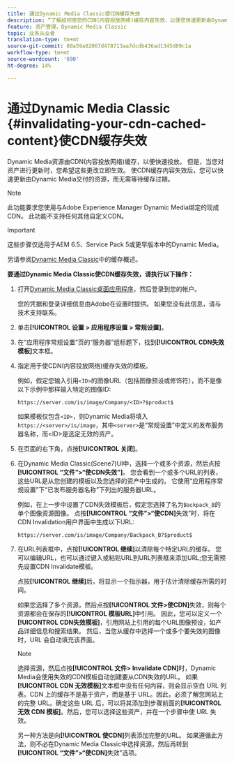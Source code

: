 ```yaml
---
title: 通过Dynamic Media Classic使CDN缓存失效
description: “了解如何使您的CDN(内容投放网络)缓存内容失效，以便您快速更新由Dynamic Media交付的资源，而不是等待缓存过期。”
feature: 资产管理，Dynamic Media Classic
topic: 业务从业者
translation-type: tm+mt
source-git-commit: 80a59a02067d478713aa7dcdb436ad1345d89c1a
workflow-type: tm+mt
source-wordcount: '690'
ht-degree: 14%

---
```



# 通过Dynamic Media Classic {#invalidating-your-cdn-cached-content}使CDN缓存失效

Dynamic Media资源由CDN(内容投放网络)缓存，以便快速投放。 但是，当您对资产进行更新时，您希望这些更改立即生效。 使CDN缓存内容失效后，您可以快速更新由Dynamic Media交付的资源，而无需等待缓存过期。

>[!NOTE]
>
>此功能要求您使用与Adobe Experience Manager Dynamic Media绑定的现成CDN。 此功能不支持任何其他自定义CDN。

>[!IMPORTANT]
>
>这些步骤仅适用于AEM 6.5、Service Pack 5或更早版本中的Dynamic Media。<!-- If you are using Dynamic Media in AEM as a Cloud Service, [use the new steps found here](/help/assets/invalidate-cdn-cache-dynamic-media.md). -->

另请参阅[Dynamic Media Classic](https://helpx.adobe.com/experience-manager/scene7/kb/base/caching-questions/scene7-caching-overview.html)中的缓存概述。

**要通过Dynamic Media Classic使CDN缓存失效，请执行以下操作：**

1. 打开[Dynamic Media Classic桌面应用程序](https://experienceleague.adobe.com/docs/dynamic-media-classic/using/getting-started/signing-out.html#getting-started)，然后登录到您的帐户。

   您的凭据和登录详细信息由Adobe在设置时提供。 如果您没有此信息，请与技术支持联系。

1. 单击&#x200B;**[!UICONTROL 设置 > 应用程序设置 > 常规设置]**。
1. 在“应用程序常规设置”页的“服务器”组标题下，找到&#x200B;**[!UICONTROL CDN失效模板]**&#x200B;文本框。

1. 指定用于使CDN(内容投放网络)缓存失效的模板。

   例如，假定您输入引用`<ID>`的图像URL（包括图像预设或修饰符），而不是像以下示例中那样输入特定的图像ID:

   `https://server.com/is/image/Company/<ID>?$product$`

   如果模板仅包含`<ID>`，则Dynamic Media将填入`https://<server>/is/image`，其中`<server>`是“常规设置”中定义的发布服务器名称，而&lt;ID>是选定无效的资产。

1. 在页面的右下角，点按&#x200B;**[!UICONTROL 关闭]**。
1. 在Dynamic Media Classic(Scene7)UI中，选择一个或多个资源，然后点按&#x200B;**[!UICONTROL “文件”>“使CDN失效”]**。 您会看到一个或多个URL的列表，这些URL是从您创建的模板以及您选择的资产中生成的。 它使用“应用程序常规设置”下“已发布服务器名称”下列出的服务器URL。

   例如，在上一步中设置了CDN失效模板后，假定您选择了名为`Backpack_B`的单个图像资源图像。 点按&#x200B;**[!UICONTROL “文件”>“使CDN]**&#x200B;失效”时，将在CDN Invalidation用户界面中生成以下URL:

   `https://server.com/is/image/Company/Backpack_B?$product$`

1. 在URL列表框中，点按&#x200B;**[!UICONTROL 继续]**&#x200B;以清除每个特定URL的缓存。 您可以编辑URL，也可以通过键入或粘贴URL到URL列表框来添加URL;您无需预先设置CDN Invalidate模板。

   点按&#x200B;**[!UICONTROL 继续]**&#x200B;后，将显示一个指示器，用于估计清除缓存所需的时间。

   如果您选择了多个资源，然后点按&#x200B;**[!UICONTROL 文件>使CDN]**&#x200B;失效，则每个资源都会在保存的&#x200B;**[!UICONTROL 模板URL]**&#x200B;中引用。 因此，您可以定义一个&#x200B;**[!UICONTROL CDN失效模板]**，引用网站上引用的每个URL图像预设，如产品详细信息和搜索结果。 然后，当您从缓存中选择一个或多个要失效的图像时，URL 会自动填充该界面。

   >[!NOTE]
   >
   >选择资源，然后点按&#x200B;**[!UICONTROL 文件> Invalidate CDN]**&#x200B;时，Dynamic Media会使用失效的CDN模板自动创建要从CDN失效的URL。 如果 **[!UICONTROL CDN 无效模板]**&#x200B;文本框中没有任何内容，则会显示空白 URL 列表。CDN 上的缓存不是基于资产，而是基于 URL。因此，必须了解您网站上的完整 URL。确定这些 URL 后，可以将其添加到步骤前面的&#x200B;**[!UICONTROL 无效 CDN 模板]**。然后，您可以选择这些资产，并在一个步骤中使 URL 失效。
   >
   >另一种方法是向&#x200B;**[!UICONTROL 使CDN]**&#x200B;列表添加完整的URL。 如果遵循此方法，则不必在Dynamic Media Classic中选择资源，然后再转到&#x200B;**[!UICONTROL “文件”>“使CDN]**&#x200B;失效”选项。

